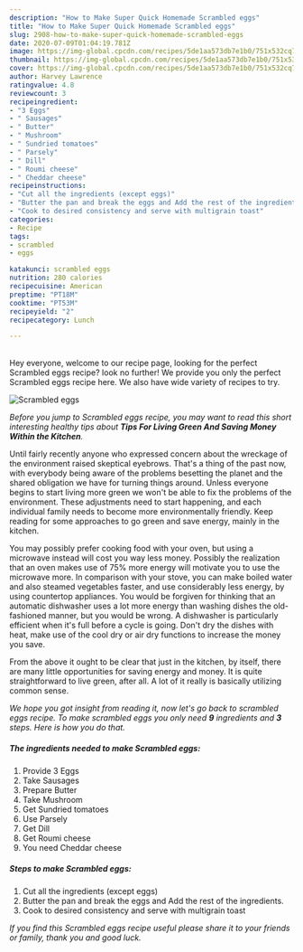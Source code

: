 ```yaml
---
description: "How to Make Super Quick Homemade Scrambled eggs"
title: "How to Make Super Quick Homemade Scrambled eggs"
slug: 2908-how-to-make-super-quick-homemade-scrambled-eggs
date: 2020-07-09T01:04:19.781Z
image: https://img-global.cpcdn.com/recipes/5de1aa573db7e1b0/751x532cq70/scrambled-eggs-recipe-main-photo.jpg
thumbnail: https://img-global.cpcdn.com/recipes/5de1aa573db7e1b0/751x532cq70/scrambled-eggs-recipe-main-photo.jpg
cover: https://img-global.cpcdn.com/recipes/5de1aa573db7e1b0/751x532cq70/scrambled-eggs-recipe-main-photo.jpg
author: Harvey Lawrence
ratingvalue: 4.8
reviewcount: 3
recipeingredient:
- "3 Eggs"
- " Sausages"
- " Butter"
- " Mushroom"
- " Sundried tomatoes"
- " Parsely"
- " Dill"
- " Roumi cheese"
- " Cheddar cheese"
recipeinstructions:
- "Cut all the ingredients (except eggs)"
- "Butter the pan and break the eggs and Add the rest of the ingredients."
- "Cook to desired consistency and serve with multigrain toast"
categories:
- Recipe
tags:
- scrambled
- eggs

katakunci: scrambled eggs 
nutrition: 280 calories
recipecuisine: American
preptime: "PT18M"
cooktime: "PT53M"
recipeyield: "2"
recipecategory: Lunch

---
```

<br>
Hey everyone, welcome to our recipe page, looking for the perfect Scrambled eggs recipe? look no further! We provide you only the perfect Scrambled eggs recipe here. We also have wide variety of recipes to try.
<br>


![Scrambled eggs](https://img-global.cpcdn.com/recipes/5de1aa573db7e1b0/751x532cq70/scrambled-eggs-recipe-main-photo.jpg)

<i>Before you jump to Scrambled eggs recipe, you may want to read this short interesting healthy tips about 
<strong>Tips For Living Green And Saving Money Within the Kitchen</strong>.</i>
</br>

Until fairly recently anyone who expressed concern about the wreckage of the environment raised skeptical eyebrows. That's a thing of the past now, with everybody being aware of the problems besetting the planet and the shared obligation we have for turning things around. Unless everyone begins to start living more green we won't be able to fix the problems of the environment. These adjustments need to start happening, and each individual family needs to become more environmentally friendly. Keep reading for some approaches to go green and save energy, mainly in the kitchen.

You may possibly prefer cooking food with your oven, but using a microwave instead will cost you way less money. Possibly the realization that an oven makes use of 75% more energy will motivate you to use the microwave more. In comparison with your stove, you can make boiled water and also steamed vegetables faster, and use considerably less energy, by using countertop appliances. You would be forgiven for thinking that an automatic dishwasher uses a lot more energy than washing dishes the old-fashioned manner, but you would be wrong. A dishwasher is particularly efficient when it's full before a cycle is going. Don't dry the dishes with heat, make use of the cool dry or air dry functions to increase the money you save.

From the above it ought to be clear that just in the kitchen, by itself, there are many little opportunities for saving energy and money. It is quite straightforward to live green, after all. A lot of it really is basically utilizing common sense.


<i>We hope you got insight from reading it, now let's go back to scrambled eggs recipe. To make scrambled eggs you only need <strong>9</strong> ingredients and <strong>3</strong> steps. Here is how you do that.
</i>

##### The ingredients needed to make Scrambled eggs:

1. Provide 3 Eggs
1. Take  Sausages
1. Prepare  Butter
1. Take  Mushroom
1. Get  Sundried tomatoes
1. Use  Parsely
1. Get  Dill
1. Get  Roumi cheese
1. You need  Cheddar cheese


##### Steps to make Scrambled eggs:

1. Cut all the ingredients (except eggs)
1. Butter the pan and break the eggs and Add the rest of the ingredients.
1. Cook to desired consistency and serve with multigrain toast


<i>If you find this Scrambled eggs recipe useful please share it to your friends or family, thank you and good luck.</i>
